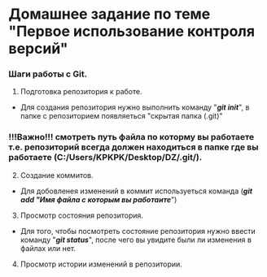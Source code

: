 # Домашнее задание по теме "Первое использование контроля версий"

### Шаги работы с Git.

1. Подготовка репозитория к работе.

* Для создания репозитория нужно выполнить команду "***git init***", в папке с репозиторием появляеться "скрытая папка (.git)"

### !!!Важно!!! смотреть путь файла по которму вы работаете т.е. репозиторий всегда должен находиться в папке где вы работаете (C:/Users/KPKPK/Desktop/**DZ**/.git/).

2. Создание коммитов.

* Для добовленея изменений в коммит используеться команда (***git add "Имя файла с которым вы работаите***")

3. Просмотр состояния репозитория.

* Для того, чтобы посмотреть состояние репозитория нужно ввести команду "***git status***", после чего вы увидите были ли изменения в файлах или нет.

4. Просмотр истории изменений в репозитории.
